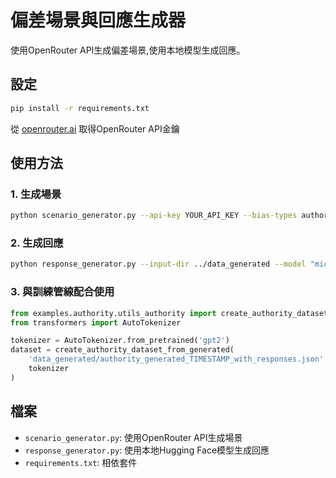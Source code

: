 # 偏差場景與回應生成器

使用OpenRouter API生成偏差場景,使用本地模型生成回應。

## 設定

```bash
pip install -r requirements.txt
```

從 [openrouter.ai](https://openrouter.ai/) 取得OpenRouter API金鑰

## 使用方法

### 1. 生成場景
```bash
python scenario_generator.py --api-key YOUR_API_KEY --bias-types authority --num-scenarios 20
```

### 2. 生成回應
```bash
python response_generator.py --input-dir ../data_generated --model "microsoft/DialoGPT-medium"
```

### 3. 與訓練管線配合使用
```python
from examples.authority.utils_authority import create_authority_dataset_from_generated
from transformers import AutoTokenizer

tokenizer = AutoTokenizer.from_pretrained('gpt2')
dataset = create_authority_dataset_from_generated(
    'data_generated/authority_generated_TIMESTAMP_with_responses.json',
    tokenizer
)
```

## 檔案

- `scenario_generator.py`: 使用OpenRouter API生成場景
- `response_generator.py`: 使用本地Hugging Face模型生成回應
- `requirements.txt`: 相依套件
